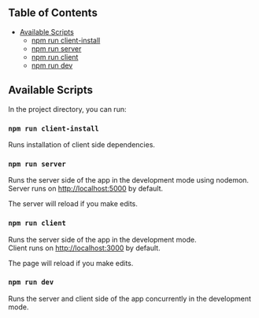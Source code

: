 ## Table of Contents

- [Available Scripts](#available-scripts)
  - [npm run client-install](#npm-run-client-install)
  - [npm run server](#npm-run-server)
  - [npm run client](#npm-run-client)
  - [npm run dev](#npm-run-dev)

## Available Scripts

In the project directory, you can run:

### `npm run client-install`

Runs installation of client side dependencies.

### `npm run server`

Runs the server side of the app in the development mode using nodemon.<br>
Server runs on [http://localhost:5000](http://localhost:5000) by default.

The server will reload if you make edits.<br>

### `npm run client`

Runs the server side of the app in the development mode.<br>
Client runs on [http://localhost:3000](http://localhost:3000) by default.

The page will reload if you make edits.<br>

### `npm run dev`

Runs the server and client side of the app concurrently in the development mode.<br>